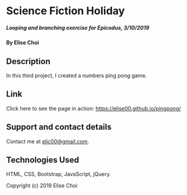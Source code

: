 # **Science Fiction Holiday**

##### Looping and branching exercise for Epicodus, 3/10/2019

#### By Elise Choi

## Description

In this third project, I created a numbers ping pong game. 

## Link
Click here to see the page in action: https://elise00.github.io/pingpong/ 

## Support and contact details
 Contact me at eljc00@gmail.com.

## Technologies Used
HTML, CSS, Bootstrap, JavaScript, jQuery.

Copyright (c) 2019 Elise Choi